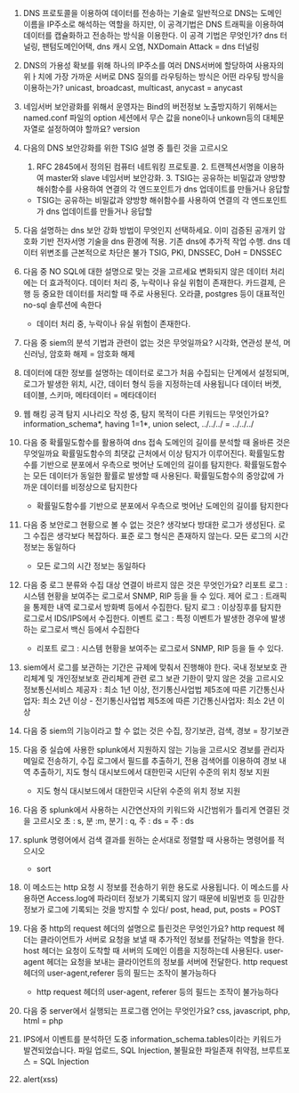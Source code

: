 1. DNS 프로토콜을 이용하여 데이터를 전송하는 기술로 일반적으로 DNS는 도메인 이름을 IP주소로 해석하는 역할을 하지만, 이 공격기법은 DNS 트래픽을 이용하여 데이터를 캡슐화하고 전송하는 방식을 이용한다. 이 공격 기법은 무엇인가?
   dns 터널링, 팬텀도메인어택, dns 캐시 오염, NXDomain Attack = dns 터널링

2. DNS의 가용성 확보를 위해 하나의 IP주소를 여러 DNS서버에 할당하여 사용자의 위ㅏ치에 가장 가까운 서버로 DNS 질의를 라우팅하는 방식은 어떤 라우팅 방식을 이용하는가?
    unicast, broadcast, multicast, anycast = anycast

3. 네임서버 보안광화를 위해서 운영자는 Bind의 버전정보 노출방지하기 위해서는 named.conf 파일의 option 세션에서 무슨 값을 none이나 unkown등의 대체문자열로 설정하여야 할까요?
    version 

4. 다음의 DNS 보안강화를 위한 TSIG 설명 중 틀린 것을 고르시오
   1. RFC 2845에서 정의된 컴퓨터 네트워킹 프로토콜. 2. 트랜젝션서명을 이용하여 master와 slave 네임서버 보안강화. 3. TSIG는 공유하는 비밀값과 양방향 해쉬함수를 사용하여 연결의 각 엔드포인트가 dns 업데이트를 만들거나 응답할
    - TSIG는 공유하는 비밀값과 양방향 해쉬함수를 사용하여 연결의 각 엔드포인트가 dns 업데이트를 만들거나 응답할
  
5. 다음 설명하는 dns 보안 강화 방법이 무엇인지 선택하세요. 이미 검증된 공개키 암호화 기반 전자서명 기술을 dns 환경에 적용. 기존 dns에 추가적 작업 수행. dns 데이터 위변조를 근본적으로 차단은 불가
   TSIG, PKI, DNSSEC, DoH = DNSSEC

6. 다음 중 NO SQL에 대한 설명으로 맞는 것을 고르세요
   변화되지 않은 데이터 처리에는 더 효과적이다. 데이터 처리 중, 누락이나 유실 위험이 존재한다. 카드결제, 은행 등 중요한 데이터를 처리할 때 주로 사용된다. 오라클, postgres 등이 대표적인 no-sql 솔루션에 속한다 
   - 데이터 처리 중, 누락이나 유실 위험이 존재한다.
  
7. 다음 중 siem의 분석 기법과 관련이 없는 것은 무엇일까요?
   시각화, 연관성 분석, 머신러닝, 암호화 해제 =  암호화 해제

8. 데이터에 대한 정보를 설명하는 데이터로 로그가 처음 수집되는 단계에서 설정되며, 로그가 발생한 위치, 시간, 데이터 형식 등을 지정하는데 사용됩니다
   데이터 버켓, 테이블, 스키마, 메타데이터 = 메타데이터

9. 웹 해킹 공격 탐지 시나리오 작성 중, 탐지 목적이 다른 키워드는 무엇인가요?
    information_schema*, having 1=1*, union select, ../../../ = ../../../

10. 다음 중 확률밀도함수를 활용하여 dns 접속 도메인의 길이를 분석할 때 올바른 것은 무엇일까요
    확률밀도함수의 최댓값 근처에서 이상 탐지가 이루어진다. 확률밀도함수를 기반으로 분포에서 우측으로 벗어난 도메인의 길이를 탐지한다. 확률밀도함수는 모든 데이터가 동일한 활률로 발생할 때 사용된다. 확률밀도함수의 중앙값에 가까운 데이터를 비정상으로 탐지한다
    - 확률밀도함수를 기반으로 분포에서 우측으로 벗어난 도메인의 길이를 탐지한다
   
11. 다음 중 보안로그 현황으로 볼 수 없는 것은?
    생각보다 방대한 로그가 생성된다. 로그 수집은 생각보다 복잡하다. 표준 로그 형식은 존재하지 않는다. 모든 로그의 시간 정보는 동일하다
    - 모든 로그의 시간 정보는 동일하다
   
12. 다음 중 로그 분류와 수집 대상 연결이 바르지 않은 것은 무엇인가요?
    리포트 로그 : 시스템 현황을 보여주는 로그로서 SNMP, RIP 등을 들 수 있다. 제어 로그 : 트래픽을 통제한 내역 로그로서 방화벽 등에서 수집한다. 탐지 로그 : 이상징후를 탐지한 로그로서 IDS/IPS에서 수집한다. 이벤트 로그 : 특정 이벤트가 발생한 경우에 발생하는 로그로서 백신 등에서 수집한다
    - 리포트 로그 : 시스템 현황을 보여주는 로그로서 SNMP, RIP 등을 들 수 있다.
   
13.  siem에서 로그를 보관하는 기간은 규제에 맞춰서 진행해야 한다. 국내 정보보호 관리체계 및 개인정보보호 관리체계 관련 로그 보관 기한이 맞지 않은 것을 고르시오
    정보통신서비스 제공자 : 최소 1년 이상, 전기통신사업법 제5조에 따른 기간통신사업자: 최소 2년 이상
    - 전기통신사업법 제5조에 따른 기간통신사업자: 최소 2년 이상

15. 다음 중 siem의 기능이라고 할 수 없는 것은
    수집, 장기보관, 검색, 경보 = 장기보관

16. 다음 중 실습에 사용한 splunk에서 지원하지 않는 기능을  고르시오
    경보를 관리자 메일로 전송하기, 수집 로그에서 필드를 추출하기, 전용 검색어를 이용하여 경보 내역 추출하기, 지도 형식 대시보드에서 대한민국 시단위 수준의 위치 정보 지원
    - 지도 형식 대시보드에서 대한민국 시단위 수준의 위치 정보 지원
   
17. 다음 중 splunk에서 사용하는 시간연산자의 키워드와 시간범위가 틀리게 연결된 것을 고르시오
    초 : s, 분 :m, 분기 : q, 주 : ds = 주 : ds

18. splunk 명령어에서 검색 결과를 원하는 순서대로 정렬할 때 사용하는 명령어를 적으시오
    - sort
   
19. 이 메소드는 http 요청 시 정보를 전송하기 위한 용도로 사용됩니다. 이 메소드를 사용하면 Access.log에 파라미터 정보가 기록되지 않기 때문에 비밀번호 등 민감한 정보가 로그에 기록되는 것을 방지할 수 있다/
    post, head, put, posts = POST

20. 다음 중 http의 request 헤더의 설명으로 틀린것은 무엇인가요?
    http request 헤더는 클라이언트가 서버로 요청을 보낼 때 추가적인 정보를 전달하는 역할을 한다. host 헤더는 요청이 도착할 때 서버의 도메인 이름을 지정하는데 사용된다. user-agent 헤더는 요청을 보내는 클라이언트의 정보를 서버에 전달한다. http request 헤더의  user-agent,referer 등의 필드는 조작이 불가능하다
    - http request 헤더의 user-agent, referer 등의 필드는 조작이 불가능하다
   
21. 다음 중 server에서 실행되는 프로그램 언어는 무엇인가요?
    css, javascript, php, html = php

22. IPS에서 이벤트를 분석하던 도중 information_schema.tables이라는 키워드가 발견되었습니다.
    파일 업로드, SQL Injection, 불필요한 파일존재 취약점, 브루트포스 = SQL Injection

23. <? php
    passthru("tar cvzf $ GET[path] /var/www/html

    다음과 같은 코드를 취약점 공격을 위해 사용할 수 있는 코드는?

    ' or 1=1--
    ; ls
    <script>alert(xss)<script>
    ../../../etc/passwd
    -   ../../../etc/passwd

22. 다음 중 무선랜카드의 wifi 스니핑을 위하여 반드시 필요한 mode 설정을 무엇인가?
    managed mode, ad-hoc mode, master mode, monitor mode = monitor mode

23. 네트워크 방화벽의 주 기능으로 알맞지 않은 것은?
    NAT/PAT, MAC filtering, DPI, ACL = MAC filtering

24. 다음 중 AAA 보안에 관한 내용으로 틀린 것은?
    Availible, Authentication, accounting, authorize =  Availible

25. 다음 네트워크에 관한 정보 수집 방법 중 개념이 다른 하나는?
    sniffing, snooping, sourcing, scanning = sourcing

26. 다음 중 promiscusous mode 에 대한 설명으로 틀린 것은?
    브로드캐스트 기반의 통신 취약점을 이용한다. 자신과 다른 목적지 mac 주소를 읽어들일 수 있다. 관리자 권한이 필요하다
    - 브로드캐스트 기반의 통신 취약점을 이용한다.

28. 블록암호 알고리즘 운영모드에 대한 설명으로 갖아 옳지 않은 것은?
    CBC 모드는 현재의 평문 블록을 암호키로 암호화한 후 바로 직전의 암호블록과 xor 연산을 수행한다. CFB 모드 동작에서는 평문 블록내에 한 비트의 오류가 발생하면 모든 암호문에 영향을 미치게 된다. ofb 모드는 전송중에 비트 오류가 전파되지 않는 동기식 스트림 암호이다. ctr 모드는 패딩이 필요없고 암호화 및 복호화의 사전 준비를 할 수 있어 병렬처리가 가능하다
    - CFB 모드 동작에서는 평문 블록 내에 한 비트의 오류가 발생하면 모든 암호문에 영향을 미치게 된다
   
29. 다음 블록체인 기술에 대한 설명 중 옳은 것은 무엇인가?
    블록체인의 4가지 기술적 특성으로는 중앙집중형, 투명성, 불변성, 무결성이다. 퍼블릭 블록체인은 유지 관리하는 합의 과정에 누구나 참여할 수 있기 때문에 프라이빗 블록체인에 비해 처리 속도가 빠르다. 이더리움과 같은 2세대 블록체인이 비트코인 등의 1세대 블록체인과 결정적으로 다른 점은 스마트 계약 기능을 수행할 수 있다는 것이다. 소프트포크는 기능을 개선하거나 문제점을 수정하기 위해서 기존 블록체인과는 호환되지 않는 새로운 방식으로 블록체인을 분할하는 것을 말한다
   - 이더리움과 같은 2세대 블록체인이 비트코인 등의 1세대 블록체인과 결정적으로 다른 점은 스마트 계약 기능을 수행할 수 있다는 것이다.

30. CIA Triad라고도 불리는 NIST에서 정의하는 3대 정보보호 서비스에 해당되지 않은 것은?
    기밀성, 무결성, 가용성, 인증 = 인증

31. 이더리움 계정에 대한 설명으로 옳지 않은 것은?
    EOA에 의해서 모든 상태 변환이 시작된다. CA는 EVM 코드와 계정소유자의 개인키를 포함한다. CA는 EOA로부터 받은 메시지에 대한 응답으로 자신의 컨트랙트를 수행하거나 다른 CA에게 메시지를 전달할 수 있다. EOA는 이더 잔고를 가진다
 - CA는 EVM 코드와 계정소유자의 개인키를 포함한다

32. 비트코인에서 사용중인 합의알고리즘의 문제점인 컴퓨팅 파워낭비를 해결하고자 개발된 합의알고리즘으로 노드가 보유한 자산을 기준으로 권한을 분배하여 합의를 도출하고 보상을 분배하는 합의알고리즘은 무엇인가
 PoW, PoS, PoA, PBFT = PoS

33. 분석 대상 시스템에서 발생할 수 있는 ㄹ 분석하고, 해당 위협에 대응하기 위한 방안들을 체계적으로 도출하는 방법을 의미하는 용어는?
    공격 모델링, 위협 모델링, APT 테스팅, APT 모델링 = 위협 모델링

34. 분석 대상 시스템을 데이터 흐름에 따라 추상화하여 시스템 구조를 파악하는 단계는?
    분석 범위 선정, 데이터 흐름도 작성, 공격 라이브러리 수집, 위협 분석 = 데이터 흐름도 작성

35. 보안 위협을 식별하기 위한 방법론 중 올바르지 않은 것은?
    Stride, pasta, vast, tell = tell

36. SDLC의 단계에서 정보보호부서의 역할이 올바른 것은?
    (기획) 사전 보안성 검토
    (구현) 구현 미흡사항 확인 및 조치 요청
    (이관/운영) 정기 취약점 진단
    (분석/설계) 관리적 취약점 진단
    -  (이관/운영) 정기 취약점 진단

37. 개발자가 의도한 것과 다른 알고리즘을 사용하여 JWT의 서명을 검증하게 우회하는 공격 유형은?
    key confusion attack, ssrf, 브루트포스, hash collision = key confusion attack

38. sql injection 취약점에 대한 대응 방안으로 옳지 않은 것은?
    입력값에 대한 검증을 위하여 서버에서 화이트리스트 기반으로 검증한다. prepared statement 구문을 사용하여 구현한다. error message가 노출되지 않도록 설정. 태그에 사용되는 <와 >를 url인코딩하여 입력한다
    - 태그에 사용되는 <와 >를 url 인코딩하여 입력한다
   
39. 아래 내용은 취약점 예제이다. 아래 내용이 말하는 취약점은 무엇인가?
    download.jsp?num=203&filename=../../../../etc/passwd
    - 경로탐색 취약점
      
40. 부적절한 환경 설정 취약점에 대한 설명 중 옳지 않은 것은?
    웹 애플리케이션을 운영하는데 있어서 개발자와 시스템 관리자들이 실수로 놓치게 되어 발생하는 취약점을 말한다. 웹서버를 디렉토리 리스팅이 되도록 설정한다. 웹서버 설치 시 기본적으로 설치되는 파일은 삭제한다. 웹서버에 백업파일, 테스트 파일과 같은 불필요한 파일은 가능한 삭제한다
    - 웹서버를 디렉토리 리스팅이 되도록 설정한다

41. 아래 설명이 말하는 취약점은 무엇인가? 프로그램이 외부에서 입력 받은 시스템 명령어를 검증하지 않고 실행하는 경우 의도하지 않은 시스템 명렁어가 실행될 수 있는 취약점으로, 보안 대책 중 하나로는 필터링을 통한 다중 명령 실행 금지 & ; 등의 문자가 포함되어있는지 확인 및 필터링하는 조치를 취해야 한다
- 명령어 주입

42. 서버사이드 스크립트 언어가 아닌 것은?
    asp, jsp, javascript, cgi = javascript

43. xss의 종류가 아닌 것은?
    union based xss, reflected, stored, dom based =  union based xss

44. sql injection 취약점의 종류가 아닌 것은?
    error based, dom based, stored procedure based, blind sql = dom based

45.  다음 중 위협헌팅데 대한 설명으로 옳지 않은 것을 고르시오.
    기존의 보안 솔루션이 탐지하지 못한 잠재적 위협을 사전에 찾아내기 위해 수행된다. 주로 보안 경보에 반응하여 문제가 발생한 후 대응하는 활동이다. 위헙헌팅 과정에서는 이상 탐지를 위해 행동 패턴 분석 및 위협 인텔리전스를 활용할 수 있다. 탐지되지 않은 공격을 발견하기 위해 전문 보안 분석가가 네트워크와 시스템을 능동적으로 조사하는 활동이다\
- 주로 보안 경보에 반응하여 문제가 발생한 후 대응하는 활동이다. 

47. 위협 헌팅, 침투 테스트, 사고 분석에 대한 설명으로 옳지 않은 것을 고르시오.
    위협헌팅은 잠재적인 위협을 사전에 찾아내기 위해 능동적으로 시스템을 조사하는 활동이다. 침투테스트는 실제 공격을 시뮬레이션하여 시스템의 보안 취약점을 찾아내고 이를 개선하기 위한 작업이다. 사고 분석은 보안 고가

48. 다음 중 위협헌팅의 주요 방법론에 대한 설명으로 옳지 않은 것을 고르시오
    기반방식은 특정 보안 도구에서 탐지된 경고나 로그를 바탕으로 심층적인 조사를 수행하는 방법이다. 가설 방식은 분석가가 잠재적 위협에 대한 가설을 세우고 이를 검증하기 위해 데이터 분석을 수행하는 방법이다. 인텔리전스 방식은 외부 위협 인텔리전스 정보를 활용해 시스템에서 유사한 공격 패턴을 탐지하는 방법이다. 위협 헌팅의 모든 방법론은 자동화된 보안 솔루션에만 의존하며, 분석가가 개입 없이도 호율적으로 수행될 수 있다
    - 위협 헌팅의 모든 방법론은 자동화된 보안 솔루션에만 의존하며, 분석가가 개입 없이도 효율적으로 수행될 수 있다

50. 다음 중 윈도우 단말 pc에서 랜섬웨어를 탐지하기 위한 위협헌팅 과정에 대한 설명으로 옳지 않은 것을 고르시오.
    - 윈도우의 기본 방화벽과 보안 도구만으로도 모든 랜섬웨어 공격을 탐지하고 차단할 수 있기 때문에 추가적인 위협 헌팅은 불필요하다
   
51. 설계된 쿼리문에 의도하지 않은 쿼리를 삽입하여 악의적인 쿼리문을 실행시키는 공격은?
    sql injection, xss, csrf, 파일업로드 =   sql injection

52. 로그인 전/후의 세션이 변하지 않는 취약점을 무엇이라고 하는가?
    csrf, 이용자 인증정보 재사용, 세션 재사용, 고정된 인증정보 이용 = 세션 재사용

53. "이것" 은 데이터의 정확성과 일관성을 유지하고 보증하는 것이라 하고 앱설치 및 동작에서 이것이 변하면 안된다
    - 무결성

54. 일반적인 의미에서는 역공학이라고 하며 어느 특정 물건, 장치 등이 있으면 그것에 대한 구조 기능 동작 등을 역으로 따라가며 분석하고 그 원리를 이해하며 부족한 부분을 보완하며 새로운 기능 등을 추가하는 작업은?
    - 리버스 엔지니어링, 리버싱

55. 이것은 윈도우 프로그램 실행 중에 결합하여 사용할 수 있는 코드와 리소스 집합이다. 이것은 무엇인가
    LIB, SO, DLL, EXE = DLL

56. 대상 서버의 열려 있는 포트를 찾기 위해 어떤 도구를 사용할 수 있을까요
    와이어샤크, 버프슈트, nmap, metasploit = nmap

57. sql 인젝션 공격을 방지하기 위한 적절한 방법을 두 가지 선택하세요
    사용자 입력을 직접 sql 쿼리에 삽입하여 실행한다.
    prepared statemaent를 사용하여 쿼리와 사용자 입력을 분리한다
    쿼리를 실행하기 전 사용자 입력을 모두 문자열로 변환한다
    binding을 사용하여 사용자 입력 값이 sql 쿼리의 일부로 해석되지 않도록 한다

- prepared statemaent를 사용하여 쿼리와 사용자 입력을 분리한다
- binding을 사용하여 사용자 입력 값이 SQL 쿼리의 일부로 해석되지 않도록 한다.

57. 비암호화된 로그인 정보를 확인하기 위해 어떤 도구를 사용해야 할까요
    metasploit, hydra, wireshark, burpsuite = wireshark

58. netcat을 이용해 원격으로 대상 서버에 연결할 때 사용할 수 있는 명렁어는 무엇인가요
    nc -lvnp [포트], nmap -sS [대상 IP], hydra -l [사용자 ] -P[비밀번호 목록], sqlmap -u [url] --dbs
- nc -lvnp [포트]

59. 다음 중 sql 인젝션을 사용해 로그인 우회를 시도할 수 있는 입력값은 무엇인가요?
    admin' --, 12345, alert(xss), user:password =   admin' --

60. CrackMapExec을 이용하여 SMB 공유에서 취약점을 검사하는 명령어는 무엇인가요?
    --shares, --exec, --spider, --users =   --shares

61. 커널에서 발생하는 취약점을 이용해 권한 상승을 시도하는 공격을 무엇이라 부를까요?
    버퍼 오버플로우, suid 공격, 로컬 익스플로잇, xss =  로컬 익스플로잇

62. 이터널블루 공격은 주로 SMB 프로토콜을 사용하는 특정 포트를 통해 이루어집니다. 해당 포트는 무엇인가요?
    21, 80, 445, 22 = 445

63. 다음 중 ossec과 wazuh의 차이점에 대한 설명으로 옳지 않은 것을 고르시오
    ossec은 오픈소스 기반의 호스트 기반 침입탐지 시스템으로, 파일 무결성 모니터링과 로그 분석 기능을 제공한다
    wazuh는 ossec의 확장된 버전으로, 클라우드 환경과 컨테이너 보안까지 지원하며 보안 정보 및 이벤트 관리 기능도 포함한다
    ossec은 주로 소규모 환경에서 사용되며 wazuh는 대규모 조직 환경에 적합한 확장성과 중앙관리 기능을 제공한다
    wazuh는 ossec과 달리 오픈소스가 아니며 상용 라이선스 하에 제공한다
    - wazuh는 ossec과 달리 오픈소스가 아니며 상용 라이선스 하에 제공한다
   
64. 다음 중 윈도우 단말 pc에서 랜섬웨어를 탐지하기 위한 위협헌팅 과정에 대한 성명으로 옳지 않은 것을 고르시오
    랜섬웨어는 주로 파일 암호화를 수행하므로, 갑작스럽게 파일 확장자 변경 및 파일 무결성 변화를 모니터링하는 것이 중요하다.
    이상 트래픽 분석을 통해 특정 IP나 도메인으로의 대량 데이터 전송이 감지되면 랜섬웨어 감염을 의심해볼 수 있다
    레지스트리 및 서비스 모니터링은 랜섬웨어 자동 실행되기 위해 추가한 이상 프로세스가 서비스를 탐지하는데 유용하다
    윈도우의 기본 방화벽과 보안 도구만으로도 모든 랜섬웨어 공격을 탐지하고 차단할 수 있기 때문에 추가적인 위협 헌팅은 불필요하다
    -  윈도우의 기본 방화벽과 보안 도구만으로도 모든 랜섬웨어 공격을 탐지하고 차단할 수 있기 때문에 추가적인 위협 헌팅은 불필요하다
      
65. 




























    














    















    
